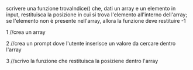 scrivere una funzione trovaIndice() che, dati un array e un elemento in input, restituisca la posizione in cui si trova l'elemento all'interno dell'array; se l'elemento non è presente nell'array, allora la funzione deve restituire -1

1 //crea un array

2 //crea un prompt dove l'utente inserisce un valore da cercare dentro l'array

3 //scrivo la funzione che restituisca la posiziene dentro l'array